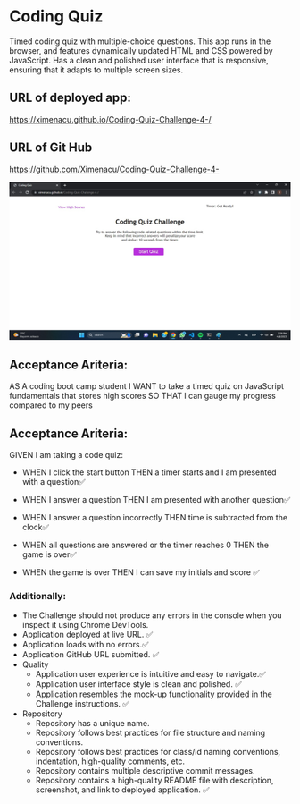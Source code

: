 # Coding Quiz

Timed coding quiz with multiple-choice questions. 
This app runs in the browser, and features dynamically updated HTML and CSS powered by JavaScript.
Has a clean and polished user interface that is responsive, ensuring that it adapts to multiple screen sizes.

## URL of deployed app:
https://ximenacu.github.io/Coding-Quiz-Challenge-4-/

## URL of Git Hub 
https://github.com/Ximenacu/Coding-Quiz-Challenge-4-

![image](SS_Deployed_App_Quiz.jpg)

## Acceptance Ariteria:
AS A coding boot camp student
I WANT to take a timed quiz on JavaScript fundamentals that stores high scores
SO THAT I can gauge my progress compared to my peers

## Acceptance Ariteria: 
GIVEN I am taking a code quiz:

* WHEN I click the start button
THEN a timer starts and I am presented with a question✅

* WHEN I answer a question
THEN I am presented with another question✅

* WHEN I answer a question incorrectly
THEN time is subtracted from the clock✅

* WHEN all questions are answered or the timer reaches 0
THEN the game is over✅

* WHEN the game is over
THEN I can save my initials and score ✅

### Additionally:
* The Challenge should not produce any errors in the console when you inspect it using Chrome DevTools. 
* Application deployed at live URL. ✅
* Application loads with no errors.✅
* Application GitHub URL submitted.  ✅
* Quality  
    * Application user experience is intuitive and easy to navigate.✅
    * Application user interface style is clean and polished. ✅
    * Application resembles the mock-up functionality provided in the Challenge instructions. ✅
* Repository 
    * Repository has a unique name. 
    * Repository follows best practices for file structure and naming conventions. 
    * Repository follows best practices for class/id naming conventions, indentation, high-quality comments, etc.
    * Repository contains multiple descriptive commit messages.
    * Repository contains a high-quality README file with description, screenshot, and link to deployed application. ✅

